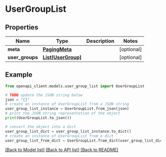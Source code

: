 # UserGroupList


## Properties

Name | Type | Description | Notes
------------ | ------------- | ------------- | -------------
**meta** | [**PagingMeta**](PagingMeta.md) |  | [optional] 
**user_groups** | [**List[UserGroup]**](UserGroup.md) |  | [optional] 

## Example

```python
from openapi_client.models.user_group_list import UserGroupList

# TODO update the JSON string below
json = "{}"
# create an instance of UserGroupList from a JSON string
user_group_list_instance = UserGroupList.from_json(json)
# print the JSON string representation of the object
print(UserGroupList.to_json())

# convert the object into a dict
user_group_list_dict = user_group_list_instance.to_dict()
# create an instance of UserGroupList from a dict
user_group_list_from_dict = UserGroupList.from_dict(user_group_list_dict)
```
[[Back to Model list]](../README.md#documentation-for-models) [[Back to API list]](../README.md#documentation-for-api-endpoints) [[Back to README]](../README.md)


